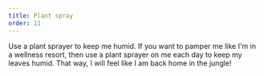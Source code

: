 ```yaml
---
title: Plant spray
order: 11
---
```


Use a plant sprayer to keep me humid. If you want to pamper me like I'm in a wellness resort, then use a plant sprayer on me each day to keep my leaves humid. That way, I will feel like I am back home in the jungle\!
